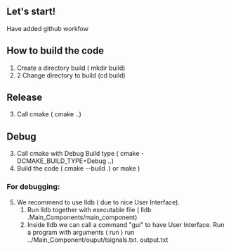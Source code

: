 
## Let's start!

Have added  github workfow

## How to build the code
1. Create a directory build ( mkdir build)
2. 2 Change directory to build (cd build)

## Release
3. Call cmake ( cmake ..)

## Debug
3. Call cmake with Debug Build type ( cmake -DCMAKE_BUILD_TYPE=Debug ..)
4.  Build the code ( cmake --build .) or make <target name>)

### For debugging:
5. We recommend to use lldb ( due to nice User Interface).
    1. Run lldb together with executable file ( lldb .Main_Components/main_component)
    2. Inside lldb we can call a command "gui" to have User Interface. Run a program with arguments ( run <arg1> <arg2>)  run ../Main_Component/ouput/tsignals.txt. output.txt

